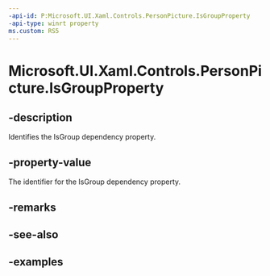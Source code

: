```yaml
---
-api-id: P:Microsoft.UI.Xaml.Controls.PersonPicture.IsGroupProperty
-api-type: winrt property
ms.custom: RS5
---
```

<!-- Property syntax.
public DependencyProperty IsGroupProperty { get; }
-->

# Microsoft.UI.Xaml.Controls.PersonPicture.IsGroupProperty


## -description

Identifies the IsGroup dependency property.


## -property-value

The identifier for the IsGroup dependency property.


## -remarks


## -see-also


## -examples


